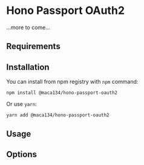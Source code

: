 # Hono Passport OAuth2

...more to come...

## Requirements

## Installation

You can install from npm registry with `npm` command:

```
npm install @maca134/hono-passport-oauth2
```

Or use `yarn`:

```
yarn add @maca134/hono-passport-oauth2
```
## Usage

## Options